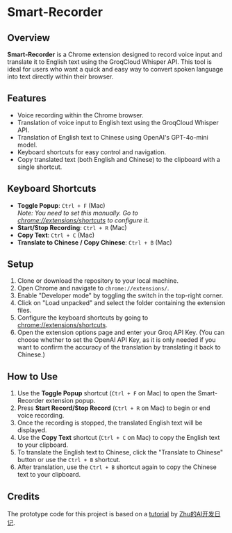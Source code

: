 # Smart-Recorder

## Overview
**Smart-Recorder** is a Chrome extension designed to record voice input and translate it to English text using the GroqCloud Whisper API. This tool is ideal for users who want a quick and easy way to convert spoken language into text directly within their browser.

## Features
- Voice recording within the Chrome browser.
- Translation of voice input to English text using the GroqCloud Whisper API.
- Translation of English text to Chinese using OpenAI's GPT-4o-mini model.
- Keyboard shortcuts for easy control and navigation.
- Copy translated text (both English and Chinese) to the clipboard with a single shortcut.

## Keyboard Shortcuts
- **Toggle Popup**: `Ctrl + F` (Mac)  
  *Note: You need to set this manually. Go to [chrome://extensions/shortcuts](chrome://extensions/shortcuts) to configure it.*
- **Start/Stop Recording**: `Ctrl + R` (Mac)
- **Copy Text**: `Ctrl + C` (Mac)
- **Translate to Chinese / Copy Chinese**: `Ctrl + B` (Mac)

## Setup
1. Clone or download the repository to your local machine.
2. Open Chrome and navigate to `chrome://extensions/`.
3. Enable "Developer mode" by toggling the switch in the top-right corner.
4. Click on "Load unpacked" and select the folder containing the extension files.
5. Configure the keyboard shortcuts by going to [chrome://extensions/shortcuts](chrome://extensions/shortcuts).
6. Open the extension options page and enter your Groq API Key. (You can choose whether to set the OpenAI API Key, as it is only needed if you want to confirm the accuracy of the translation by translating it back to Chinese.)

## How to Use
1. Use the **Toggle Popup** shortcut (`Ctrl + F` on Mac) to open the Smart-Recorder extension popup.
2. Press **Start Record/Stop Record** (`Ctrl + R` on Mac) to begin or end voice recording.
3. Once the recording is stopped, the translated English text will be displayed.
4. Use the **Copy Text** shortcut (`Ctrl + C` on Mac) to copy the English text to your clipboard.
5. To translate the English text to Chinese, click the "Translate to Chinese" button or use the `Ctrl + B` shortcut.
6. After translation, use the `Ctrl + B` shortcut again to copy the Chinese text to your clipboard.

## Credits
The prototype code for this project is based on a [tutorial](https://www.youtube.com/watch?v=MWlcUgyllco) by [Zhu的AI开发日记](https://www.youtube.com/@zhuhaofunAI).
